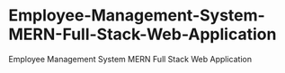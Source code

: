 # Employee-Management-System-MERN-Full-Stack-Web-Application
Employee Management System MERN Full Stack Web Application
